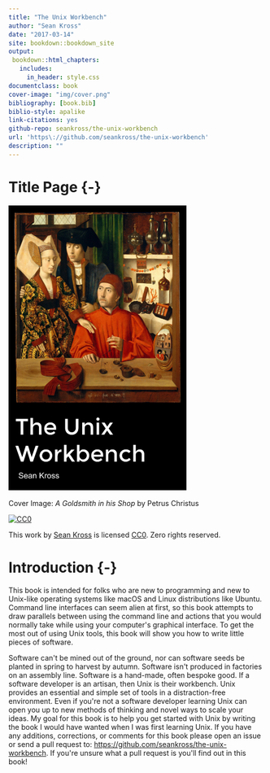 ```yaml
--- 
title: "The Unix Workbench"
author: "Sean Kross"
date: "2017-03-14"
site: bookdown::bookdown_site
output:
 bookdown::html_chapters:
   includes:
     in_header: style.css
documentclass: book
cover-image: "img/cover.png"
bibliography: [book.bib]
biblio-style: apalike
link-citations: yes
github-repo: seankross/the-unix-workbench
url: 'https\://github.com/seankross/the-unix-workbench'
description: ""
---
```


# Title Page {-}

<img src="img/cover.png" width="350" height="560" alt="Cover image" />

Cover Image: *A Goldsmith in his Shop* by Petrus Christus

[![CC0](https://licensebuttons.net/p/zero/1.0/88x31.png)](https://creativecommons.org/publicdomain/zero/1.0/)

This work by [Sean Kross](http://seankross.com) is licensed 
[CC0](https://creativecommons.org/publicdomain/zero/1.0/). Zero rights reserved.

# Introduction {-}

This book is intended for folks who are new to programming and new to Unix-like
operating systems like macOS and Linux distributions like Ubuntu. Command line 
interfaces can seem alien at first, so this book
attempts to draw parallels between using the command line and actions that you
would normally take while using your computer's graphical interface.
To get the most out of using Unix tools, this book will show you how to write
little pieces of software. 

Software can't be mined out of the ground, nor can software seeds be planted in
spring to harvest by autumn. Software isn't produced in factories on an
assembly line. Software is a hand-made, often bespoke good. If a software
developer is an artisan, then Unix is their workbench. Unix provides an
essential and simple set of tools in a distraction-free environment. Even if
you're not a software developer learning Unix can open you up to new methods
of thinking and novel ways to scale your ideas. My goal
for this book is to help you get started with Unix by writing the book I would
have wanted when I was first learning Unix. If you have any additions,
corrections, or comments for this book please open an issue or send a pull
request to: https://github.com/seankross/the-unix-workbench. If you're unsure
what a pull request is you'll find out in this book!

